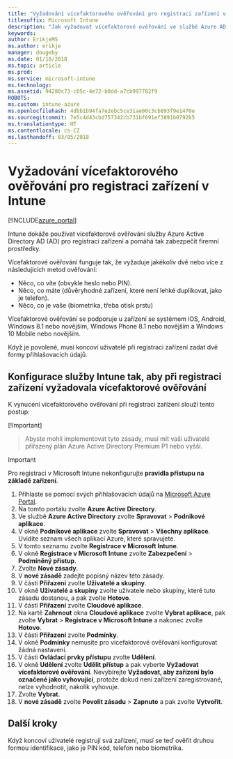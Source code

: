```yaml
---
title: "Vyžadování vícefaktorového ověřování pro registraci zařízení v Intune"
titlesuffix: Microsoft Intune
description: "Jak vyžadovat vícefaktorové ověřování ve službě Azure AD pro registraci zařízení v Intune"
keywords: 
author: ErikjeMS
ms.author: erikje
manager: dougeby
ms.date: 01/10/2018
ms.topic: article
ms.prod: 
ms.service: microsoft-intune
ms.technology: 
ms.assetid: 94280c73-c05c-4e72-b0dd-a7cb997782f9
ROBOTS: 
ms.custom: intune-azure
ms.openlocfilehash: 4dbb1b94fa7e2ebc5ce31ae00c3cb893f9e1470e
ms.sourcegitcommit: 7e5c4d43cbd757342cb731bf691ef3891b0792b5
ms.translationtype: HT
ms.contentlocale: cs-CZ
ms.lasthandoff: 03/05/2018
---
```

# <a name="require-multi-factor-authentication-for-intune-device-enrollments"></a>Vyžadování vícefaktorového ověřování pro registraci zařízení v Intune

[!INCLUDE[azure_portal](./includes/azure_portal.md)]

Intune dokáže používat vícefaktorové ověřování služby Azure Active Directory AD (AD) pro registraci zařízení a pomáhá tak zabezpečit firemní prostředky.

Vícefaktorové ověřování funguje tak, že vyžaduje jakékoliv dvě nebo více z následujících metod ověřování:

- Něco, co víte (obvykle heslo nebo PIN).
- Něco, co máte (důvěryhodné zařízení, které není lehké duplikovat, jako je telefon).
- Něco, co je vaše (biometrika, třeba otisk prstu)

Vícefaktorové ověřování se podporuje u zařízení se systémem iOS, Android, Windows 8.1 nebo novějším, Windows Phone 8.1 nebo novějším a Windows 10 Mobile nebo novějším.

Když je povolené, musí koncoví uživatelé při registraci zařízení zadat dvě formy přihlašovacích údajů.

## <a name="configure-intune-to-require-multi-factor-authentication-at-device-enrollment"></a>Konfigurace služby Intune tak, aby při registraci zařízení vyžadovala vícefaktorové ověřování

K vynucení vícefaktorového ověřování při registraci zařízení slouží tento postup:

[!Important]
>Abyste mohli implementovat tyto zásady, musí mít vaši uživatelé přiřazený plán Azure Active Directory Premium P1 nebo vyšší.

>[!Important]
>Pro registraci v Microsoft Intune nekonfigurujte **pravidla přístupu na základě zařízení**.

1. Přihlaste se pomocí svých přihlašovacích údajů na [Microsoft Azure Portal](https://portal.azure.com).
2. Na tomto portálu zvolte **Azure Active Directory**.
2. Ve službě **Azure Active Directory** zvolte **Spravovat** > **Podnikové aplikace**.
3. V okně **Podnikové aplikace** zvolte **Spravovat** > **Všechny aplikace**. Uvidíte seznam všech aplikací Azure, které spravujete.
3. V tomto seznamu zvolte **Registrace v Microsoft Intune**.
4. V okně **Registrace v Microsoft Intune** zvolte **Zabezpečení** > **Podmíněný přístup**.
5. Zvolte **Nové zásady**.
6. V **nové zásadě** zadejte popisný název této zásady.
7. V části **Přiřazení** zvolte **Uživatelé a skupiny**.
8. V okně **Uživatelé a skupiny** zvolte uživatele nebo skupiny, které tuto zásadu dostanou, a pak zvolte **Hotovo**.
9. V části **Přiřazení** zvolte **Cloudové aplikace**.
10. Na kartě **Zahrnout** okna **Cloudové aplikace** zvolte **Vybrat aplikace**, pak zvolte **Vybrat** > **Registrace v Microsoft Intune** a nakonec zvolte **Hotovo**.
11. V části **Přiřazení** zvolte **Podmínky**.
12. V okně **Podmínky** nemusíte pro vícefaktorové ověřování konfigurovat žádná nastavení.
13. V části **Ovládací prvky přístupu** zvolte **Udělení**.
14. V okně **Udělení** zvolte **Udělit přístup** a pak vyberte **Vyžadovat vícefaktorové ověřování**.
    Nevybírejte **Vyžadovat, aby zařízení bylo označené jako vyhovující**, protože dokud není zařízení zaregistrované, nelze vyhodnotit, nakolik vyhovuje.
15. Zvolte **Vybrat**.
16. V **nové zásadě** zvolte **Povolit zásadu** > **Zapnuto** a pak zvolte **Vytvořit**.



## <a name="next-steps"></a>Další kroky

Když koncoví uživatelé registrují svá zařízení, musí se teď ověřit druhou formou identifikace, jako je PIN kód, telefon nebo biometrika.
